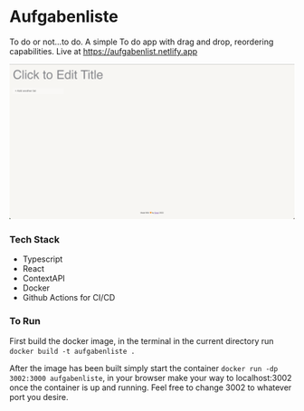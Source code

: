 # Aufgabenliste

To do or not...to do. A simple To do app with drag and drop, reordering capabilities.
Live at https://aufgabenlist.netlify.app

![aufgabenliste](aufgabenliste.png)

### Tech Stack

* Typescript
* React
* ContextAPI
* Docker
* Github Actions for CI/CD

### To Run
First build the docker image, in the terminal in the current directory run `docker build -t aufgabenliste .`

After the image has been built simply start the container `docker run -dp 3002:3000 aufgabenliste`, in your browser make your way to localhost:3002 once the container is up and running. Feel free to change 3002 to whatever port you desire.
